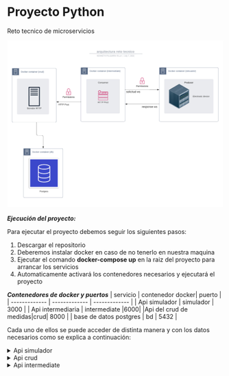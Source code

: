 # Proyecto Python
Reto tecnico de microservicios


![arquitectura del proyecto](./imagesREADME/ArquitecturaRetoTecnico.jpeg)


***_Ejecución del proyecto:_***

Para ejecutar el proyecto debemos seguir los siguientes pasos:
1. Descargar el repositorio
2. Deberemos instalar docker en caso de no tenerlo en nuestra maquina
3. Ejecutar el comando **docker-compose up** en la raiz del proyecto para arrancar los servicios
4. Automaticamente activará los contenedores necesarios y ejecutará el proyecto

**_Contenedores de docker y puertos_**
| servicio | contenedor docker| puerto |
| ------------- | ------------- | ------------- |
| Api simulador  | simulador | 3000 |
| Api intermediaria  | intermediate  |6000|
|Api del crud de medidas|crud| 8000 |
| base de datos postgres | bd | 5432 |

Cada uno de ellos se puede acceder de distinta manera y con los datos necesarios como se explica a continuación:

<details><summary>Api simulador</summary>

<p>

#### Para acceder mediante postman o alguna otra forma de consumo, se debe utilizar la petición ws ya  que el servicio es de tipo websocket
#### y tiene una contraseña por lo cual deberá enviarlo mediante un header de la siguiente manera:

1. el path de acceso es /metrics por lo cual su url debera quedar similar a la siguiente manera=

ws://127.0.0.1:3000/metrics

2. Para estar autorizado deberá enviar la credencial mediante los headers:

Authorization: 423B5DGH
Cabe recalcar que la contraseña fue dada por defecto pero puede ser cambiada en las variables de entorno
(asegurese de cambiarla también en la api intermediaria ya que esta la necesita para comunicarse)

variable de entorno api intermediaria : SECRET_WEBSOCKET

variable de entorno api simulador : SECRET_KEY

### imagen de referencia para su uso en postman

![consumo websocket](./imagesREADME/connectSimulador.png)

</p>

</details>

<details><summary>Api crud</summary>

 Este microservicio se encuentra alojado en la ruta http://127.0.0.1:8000
 puedes usar el path /docs para obtener mas información de este microservicio

 este servicio fue creado con el fin de administrar los datos guardados por el simulador por lo cual
 maneja un secreto para la seguridad jwt y un usuario con contraseña de administrador.

 para usuarios mas experimentados esto se puede modificar mediante docker pero para los usuarios mas basicos
 se proporcionará un usuario y una contraseña con el fin de poder manipular la información

 Pasos para utilizar el microservicio:
 1. Debes obtener el token del sistema en el path **/token** con las credenciales por defecto en los headers:

 username: admin
 password: admin123

 Estos valores se crean por defecto pero se pueden modificar cambiando las variables de entorno:
 SUPERADMIN , PSWD_ADMIN

 **hay que recalcar que al modificar esta información deberá cambiar las variables de entorno para la api intermediaria**
 los secretos son: SUPERADMIN , PSWD_ADMIN
 
 Mas no se puede modificar ingresandolo a la base de datos ya que el sistema codifica con una contraseña en formato jwt

 Una vez realizada la petición de tipo get te devolverá un token con el cual podrémos administrar la información

 **Imagen del consumo mediante postman**

![obtener token](./imagesREADME/getToken.png)

Posteriormente este token lo necesitaremos para manejar la ruta de los datos, este en cada petición se debe enviar:
- Authorization
- Bearer token

Donde en bearer token se insertará el token y posteriormente se organiza el resto de la petición

**Ejemplo petición get all medidas con token**

![usar token](./imagesREADME/useToken.png)

</details>

<details><summary>Api intermediate</summary>
    Como la api intermediate no tiene puertos expuestos, para esta api se a configurado logs para ver
    las respuestas del consumo del crud al obtener la información, podemos acceder a ellos de la siguiente manera:

        docker logs intermediate
    
donde intermediate es el nombre del contenedor de docker, a esto le puedes agregar un until como aparece en la
documentación oficial para ver desde y hasta cierto punto en el tiempo

</details>

